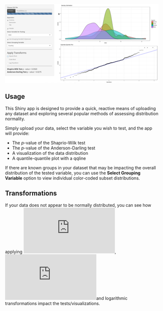 ![](pp.png)

## Usage

This Shiny app is designed to provide a quick, reactive means of uploading any dataset and exploring several popular methods of assessing distribution normality.

Simply upload your data, select the variable you wish to test, and the app will provide:

* The *p*-value of the Shaprio-Wilk test
* The *p*-value of the Anderson-Darling test
* A visualization of the data distribution
* A quantile-quantile plot with a qqline

If there are known groups in your dataset that may be impacting the overall distribution of the tested variable, you can use the **Select Grouping Variable** option to view individual color-coded subset distributions.    

## Transformations

If your data does not appear to be normally distributed, you can see how applying ![equation](https://latex.codecogs.com/gif.latex?%24%5Csqrt%5B2%5D%7B%5C%3B%7D%24), ![equation](https://latex.codecogs.com/gif.latex?%24%5Csqrt%5B3%5D%7B%5C%3B%7D%24)and logarithmic transformations impact the tests/visualizations. 

